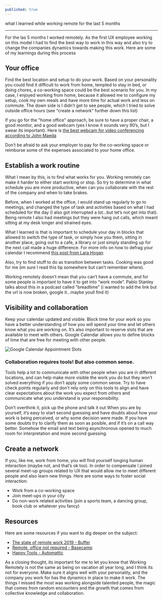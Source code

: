 ```yaml
---
published: true
---
```

what I learned while working remote for the last 5 months

---
For the las 5 months I worked remotely. As the first UX employee working on this model I had to find the best way to work in this way and also try to change the companies dynamics towards making this work. Here are some of my learnings during this process


## Your office
Find the best location and setup to do your work. Based on your personality you could find it difficult to work from home, tempted to stay in bed, or doing chores, a co-working space could be the best scenario for you. In my case, I enjoyed working from home, because it allowed me to configure my setup, cook my own meals and have more time for actual work and less on commute. The down side is I didn’t get to see people, which I tried to solve outside office hours (see “create a network” further down this list)

If you go for the "home office" approach, be sure to have a proper chair, a good monitor, and a good webcam (yes I know it sounds very 90’s, but I swear its important). Here is [the best webcam for video conferencing according to John Maeda](https://maeda.pm/2017/11/04/the-best-webcam-at-least-for-me/ "theist web cam - according to John Maeda")

Don’t be afraid to ask your employer to pay for the co-working space or reimburse some of the expenses associated to your home office.


## Establish a work routine
What I mean by this, is to find what works for you. Working remotely can make it harder to either start working or stop. So try to determine in what schedule you are more productive, when can you collaborate with the rest of the company and when to take brakes.

Before, when I worked at the office, I would stand up regularly to go to meetings, and changed the type of task and activities based on what I had scheduled for the day (I also got interrupted a lot…but let’s not get into that). Being remote I also had meetings but they were hang out calls, which meant sitting at my desk longer and strained eyes.

What I learned is that is important to schedule your day in blocks that allowed to switch the type of task, or simply how you them, sitting in another place, going out to a cafe, a library or just simply standing up for the next call made a huge difference. For more info on how to defrag your calendar I recommend [this post from Lara Hogan](https://larahogan.me/blog/manager-energy-drain/)

Also, try to find stuff to do as transition between tasks. Cooking was good for me (im sure I read this tip somewhere but can’t remember where).

Working remotely doesn’t mean that you can’t have a commute, and for some people is important to have it to get into “work mode”. Pablo Stanley talks about this in a podcast called "breadtime" (i wanted to add the link but the url is now broken, google it...maybe youll find it)


## Visibility and collaboration
Keep your calendar updated and visible. Block time for your work so you have a better understanding of how you will spend your time and let others know what you are working on.
It’s also important to reserve slots that are available to meet with others. Google Calendar allows you to define blocks of time that are free for meeting with other people. 

![Google Calendar Appointment Slots]({{site.baseurl}}/images/google_calendar_appointment_slots.png)

### Collaboration requires tools! But also common sense.
Tools help a lot to communicate with other people when you are in different locations, and can help make more visible the work you do but they won’t solved everything if you don’t apply some common sense. Try to have check points regularly and don’t rely only on this tools to align and have clear expectations about the work you expect from others and communicate what you understand is your responsibility.

Don’t overthink it, pick up the phone and talk it out
When you are by yourself, it’s easy to start second guessing and have doubts about how your work is being perceived, or why some decision were made. If you have some doubts try to clarify them as soon as posible, and if it’s on a call way better. Somehow the email and text being asynchronous opened to much room for interpretation and more second guessing.


## Create a network
If you, like me, work from home, you will find yourself longing human interaction (maybe not, and that’s ok too). In order to compensate I joined several meet-up groups related to UX that would allow me to meet different people and also learn new things. Here are some ways to foster social interaction:
* Work from a co-working space
* Join meet-ups in your city
* Do non-work related activities (join a sports team, a dancing group, book club or whatever you fancy)
 

## Resources
Here are some resources if you want to dig deeper on the subject:

* [The state of remote work 2019 - Buffer](https://buffer.com/state-of-remote-work-2019 "The state of remote work - Buffer")
* [Remote, office not required - Basecamp](https://basecamp.com/books/remote "Book: Remote, Office not required by Basecamp")
* [Happy Tools - Automattic](https://ma.tt/2019/04/happy-tools/ "Happy Tools by Automattic ") 


As a closing thought, its important for me to let you know that Working Remotely is not the same as being on vacation all year long, and I think its not for everyone. Make sure it aligns well with your personality, and the company you work for has the dynamics in place to make it work. The things I missed the most was working alongside talented people, the magic that comes from random encounters and the growth that comes from collective knowledge and collaboration.
